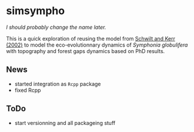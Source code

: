 # simsympho

*I should probably change the name later.*

This is a quick exploration of reusing the model from [Schwilt and Kerr (2002)](https://github.com/dschwilk/ms-data-Oikos-2002) to model the eco-evolutionnary dynamics of *Symphonia globulifera* with topography and forest gaps dynamics based on PhD results.

## News

* started integration as `Rcpp` package
* fixed Rcpp
## ToDo

* start versionning and all packageing stuff
